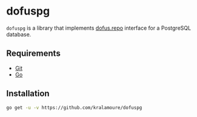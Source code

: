 # dofuspg

`dofuspg` is a library that implements [dofus.repo](https://github.com/kralamoure/dofus) interface for a PostgreSQL
database.

## Requirements

- [Git](https://git-scm.com/)
- [Go](https://golang.org/)

## Installation

```sh
go get -u -v https://github.com/kralamoure/dofuspg
```
